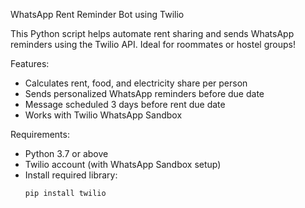 WhatsApp Rent Reminder Bot using Twilio

This Python script helps automate rent sharing and sends WhatsApp reminders using the Twilio API. Ideal for roommates or hostel groups!


Features:

- Calculates rent, food, and electricity share per person
- Sends personalized WhatsApp reminders before due date
- Message scheduled 3 days before rent due date
- Works with Twilio WhatsApp Sandbox


 Requirements:


- Python 3.7 or above
- Twilio account (with WhatsApp Sandbox setup)
- Install required library:
  ```bash
  pip install twilio



